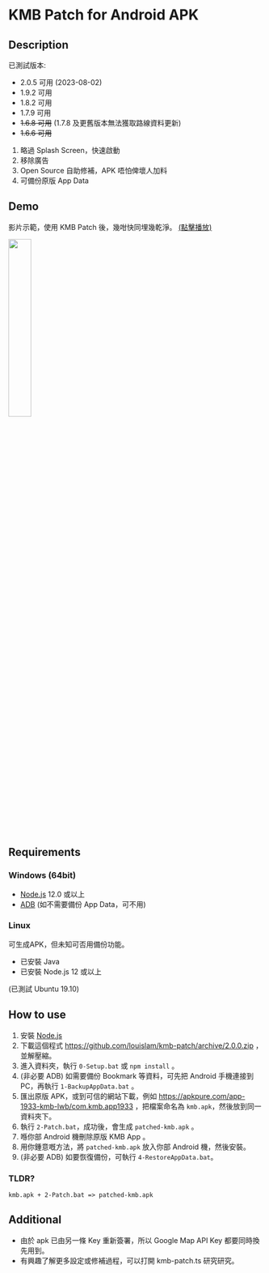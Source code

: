 # KMB Patch for Android APK

## Description

已測試版本: 
  * 2.0.5 可用 (2023-08-02)
  * 1.9.2 可用
  * 1.8.2 可用
  * 1.7.9 可用
  * ~~1.6.8 可用~~ (1.7.8 及更舊版本無法獲取路線資料更新)
  * ~~1.6.6 可用~~

1. 略過 Splash Screen，快速啟動
2. 移除廣告
3. Open Source 自助修補，APK 唔怕俾壞人加料 
4. 可備份原版 App Data

## Demo

影片示範，使用 KMB Patch 後，幾咁快同埋幾乾淨。
[(點擊播放)](https://youtu.be/hwvs_Z5rMbo)

[<img src="https://img.youtube.com/vi/hwvs_Z5rMbo/0.jpg" width="30%">](https://youtu.be/hwvs_Z5rMbo)

## Requirements

### Windows (64bit) 

* [Node.js](https://nodejs.org/dist/v12.18.3/node-v12.18.3-x64.msi) 12.0 或以上
* [ADB](https://dl.google.com/android/repository/platform-tools-latest-windows.zip) (如不需要備份 App Data，可不用)

### Linux 

可生成APK，但未知可否用備份功能。

* 已安裝 Java
* 已安裝 Node.js 12 或以上

(已測試 Ubuntu 19.10)

## How to use

1. 安裝 [Node.js](https://nodejs.org/en/download)
2. 下載這個程式 https://github.com/louislam/kmb-patch/archive/2.0.0.zip ，並解壓縮。
3. 進入資料夾，執行 `0-Setup.bat` 或 `npm install` 。
4. (非必要 ADB) 如需要備份 Bookmark 等資料，可先把 Android 手機連接到 PC，再執行 `1-BackupAppData.bat` 。
5. 匯出原版 APK，或到可信的網站下載，例如 https://apkpure.com/app-1933-kmb-lwb/com.kmb.app1933 ，把檔案命名為 `kmb.apk`，然後放到同一資料夾下。
6. 執行 `2-Patch.bat`，成功後，會生成 `patched-kmb.apk` 。
7. 喺你部 Android 機刪除原版 KMB App 。
8. 用你鍾意嘅方法，將 `patched-kmb.apk` 放入你部 Android 機，然後安裝。
9. (非必要 ADB) 如要恢復備份，可執行 `4-RestoreAppData.bat`。

### TLDR?

```
kmb.apk + 2-Patch.bat => patched-kmb.apk
```

## Additional 

* 由於 apk 已由另一條 Key 重新簽署，所以 Google Map API Key 都要同時換先用到。
* 有興趣了解更多設定或修補過程，可以打開 kmb-patch.ts 研究研究。

